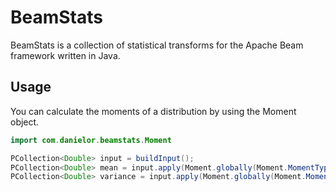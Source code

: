 # BeamStats
BeamStats is a collection of statistical transforms for the Apache Beam framework written in Java.

## Usage

You can calculate the moments of a distribution by using the Moment object.

```java
import com.danielor.beamstats.Moment

PCollection<Double> input = buildInput();
PCollection<Double> mean = input.apply(Moment.globally(Moment.MomentType.MEAN));
PCollection<Double> variance = input.apply(Moment.globally(Moment.MomentType.VARIANCE));
```
